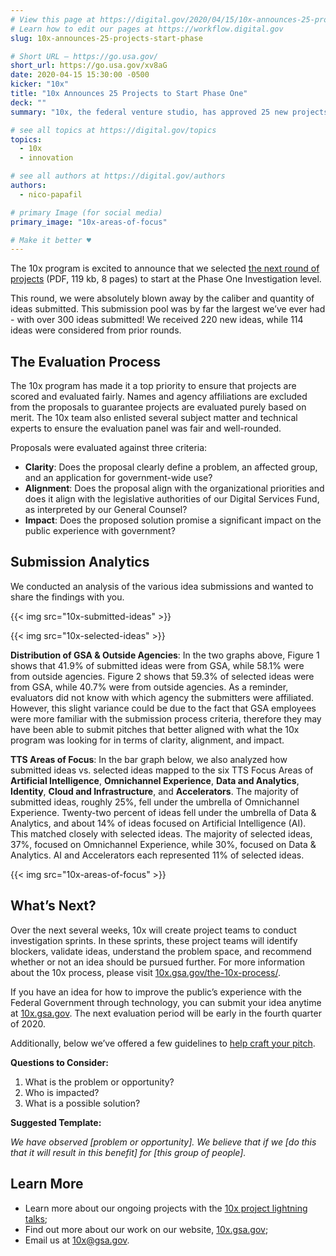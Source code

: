 ```yaml
---
# View this page at https://digital.gov/2020/04/15/10x-announces-25-projects-start-phase
# Learn how to edit our pages at https://workflow.digital.gov
slug: 10x-announces-25-projects-start-phase

# Short URL — https://go.usa.gov/
short_url: https://go.usa.gov/xv8aG
date: 2020-04-15 15:30:00 -0500
kicker: "10x"
title: "10x Announces 25 Projects to Start Phase One"
deck: ""
summary: "10x, the federal venture studio, has approved 25 new projects for Phase One funding."

# see all topics at https://digital.gov/topics
topics:
  - 10x
  - innovation

# see all authors at https://digital.gov/authors
authors:
  - nico-papafil

# primary Image (for social media)
primary_image: "10x-areas-of-focus"

# Make it better ♥
---
```


The 10x program is excited to announce that we selected [the next round of projects](https://digital.gov/pdf/10x-FY20-Round-1-Selected-Projects.pdf) (PDF, 119 kb, 8 pages) to start at the Phase One Investigation level.

This round, we were absolutely blown away by the caliber and quantity of ideas submitted. This submission pool was by far the largest we’ve ever had - with over 300 ideas submitted! We received 220 new ideas, while 114 ideas were considered from prior rounds.

## The Evaluation Process

The 10x program has made it a top priority to ensure that projects are scored and evaluated fairly. Names and agency affiliations are excluded from the proposals to guarantee projects are evaluated purely based on merit. The 10x team also enlisted several subject matter and technical experts to ensure the evaluation panel was fair and well-rounded.

Proposals were evaluated against three criteria:

- **Clarity**: Does the proposal clearly define a problem, an affected group, and an application for government-wide use?
- **Alignment**: Does the proposal align with the organizational priorities and does it align with the legislative authorities of our Digital Services Fund, as interpreted by our General Counsel?
- **Impact**: Does the proposed solution promise a significant impact on the public experience with government?

## Submission Analytics

We conducted an analysis of the various idea submissions and wanted to share the findings with you.

{{< img src="10x-submitted-ideas" >}}

{{< img src="10x-selected-ideas" >}}

**Distribution of GSA & Outside Agencies**: In the two graphs above, Figure 1 shows that 41.9% of submitted ideas were from GSA, while 58.1% were from outside agencies. Figure 2 shows that 59.3% of selected ideas were from GSA, while 40.7% were from outside agencies. As a reminder, evaluators did not know with which agency the submitters were affiliated. However, this slight variance could be due to the fact that GSA employees were more familiar with the submission process criteria, therefore they may have been able to submit pitches that better aligned with what the 10x program was looking for in terms of clarity, alignment, and impact.

**TTS Areas of Focus**: In the bar graph below, we also analyzed how submitted ideas vs. selected ideas mapped to the six TTS Focus Areas of **Artificial Intelligence**, **Omnichannel Experience**, **Data and Analytics**, **Identity**, **Cloud and Infrastructure**, and **Accelerators**. The majority of submitted ideas, roughly 25%, fell under the umbrella of Omnichannel Experience. Twenty-two percent of ideas fell under the umbrella of Data & Analytics, and about 14% of ideas focused on Artificial Intelligence (AI). This matched closely with selected ideas. The majority of selected ideas, 37%, focused on Omnichannel Experience, while 30%, focused on Data & Analytics. AI and Accelerators each represented 11% of selected ideas.

{{< img src="10x-areas-of-focus" >}}

## What’s Next?

Over the next several weeks, 10x will create project teams to conduct investigation sprints. In these sprints, these project teams will identify blockers, validate ideas, understand the problem space, and recommend whether or not an idea should be pursued further. For more information about the 10x process, please visit [10x.gsa.gov/the-10x-process/](https://10x.gsa.gov/the-10x-process/).

If you have an idea for how to improve the public’s experience with the Federal Government through technology, you can submit your idea anytime at [10x.gsa.gov](https://10x.gsa.gov). The next evaluation period will be early in the fourth quarter of 2020.

Additionally, below we’ve offered a few guidelines to [help craft your pitch](https://digital.gov/event/2019/07/17/an-introduction-10x-how-get-your-idea-funded/).

**Questions to Consider:**

1. What is the problem or opportunity?
2. Who is impacted?
3. What is a possible solution?

**Suggested Template:**

_We have observed [problem or opportunity]. We believe that if we [do this that it will result in this benefit] for [this group of people]._

## Learn More

- Learn more about our ongoing projects with the [10x project lightning talks](https://www.youtube.com/watch?v=S5DO-R2iy54);
- Find out more about our work on our website, [10x.gsa.gov](https://10x.gsa.gov);
- Email us at [10x@gsa.gov](mailto:10x@gsa.gov).
